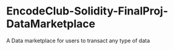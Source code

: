 # EncodeClub-Solidity-FinalProj-DataMarketplace
A Data marketplace for users to transact any type of data
